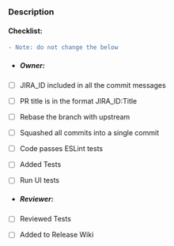 ### Description

#### Checklist: 
```diff
- Note: do not change the below
```

-  ##### Owner:

- [ ] JIRA_ID included in all the commit messages
- [ ] PR title is in the format JIRA_ID:Title
- [ ] Rebase the branch with upstream
- [ ] Squashed all commits into a single commit
- [ ] Code passes ESLint tests
- [ ] Added Tests
- [ ] Run UI tests
  

- ##### Reviewer:

- [ ] Reviewed Tests
- [ ] Added to Release Wiki

